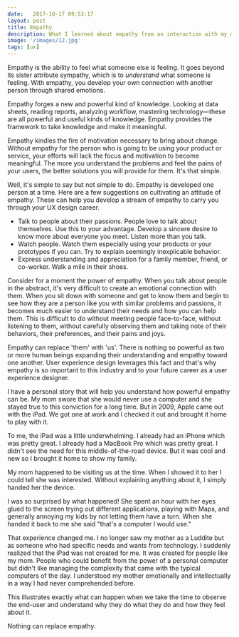 ```yaml
---
date:   2017-10-17 09:53:17
layout: post
title: Empathy
description: What I learned about empathy from an interaction with my mother.
image: '/images/12.jpg'
tags: [ux]
---
```


Empathy is the ability to feel what someone else is feeling. It goes beyond its sister attribute sympathy, which is to *understand* what someone is feeling. With empathy, you develop your own connection with another person through shared emotions.

Empathy forges a new and powerful kind of knowledge. Looking at data sheets, reading reports, analyzing workflow, mastering technology—these are all powerful and useful kinds of knowledge. Empathy provides the framework to take knowledge and make it meaningful.

Empathy kindles the fire of motivation necessary to bring about change. Without empathy for the person who is going to be using your product or service, your efforts will lack the focus and motivation to become meaningful. The more you understand the problems and feel the pains of your users, the better solutions you will provide for them. It's that simple.

Well, it's simple to say but not simple to do. Empathy is developed one person at a time. Here are a few suggestions on cultivating an attitude of empathy. These can help you develop a stream of empathy to carry you through your UX design career.

- Talk to people about their passions. People love to talk about themselves. Use this to your advantage. Develop a sincere desire to know more about everyone you meet. Listen more than you talk.
- Watch people. Watch them especially using your products or your prototypes if you can. Try to explain seemingly inexplicable behavior.
- Express understanding and appreciation for a family member, friend, or co-worker. Walk a mile in their shoes.

Consider for a moment the power of empathy. When you talk about people in the abstract, it's very difficult to create an emotional connection with them. When you sit down with someone and get to know them and begin to see how they are a person like you with similar problems and passions, it becomes much easier to understand their needs and how you can help them. This is difficult to do without meeting people face-to-face, without listening to them, without carefully observing them and taking note of their behaviors, their preferences, and their pains and joys.

Empathy can replace 'them' with 'us'. There is nothing so powerful as two or more human beings expanding their understanding and empathy toward one another. User experience design leverages this fact and that's why empathy is so important to this industry and to your future career as a user experience designer.

I have a personal story that will help you understand how powerful empathy can be. My mom swore that she would never use a computer and she stayed true to this conviction for a long time. But in 2009, Apple came out with the iPad. We got one at work and I checked it out and brought it home to play with it.

To me, the iPad was a little underwhelming. I already had an iPhone which was pretty great. I already had a MacBook Pro which was pretty great. I didn't see the need for this middle-of-the-road device. But it was cool and new so I brought it home to show my family.

My mom happened to be visiting us at the time. When I showed it to her I could tell she was interested. Without explaining anything about it, I simply handed her the device.

I was so surprised by what happened! She spent an hour with her eyes glued to the screen trying out different applications, playing with Maps, and generally annoying my kids by not letting them have a turn. When she handed it back to me she said "that's a computer I would use."

That experience changed me. I no longer saw my mother as a Luddite but as someone who had specific needs and wants from technology. I suddenly realized that the iPad was not created for me. It was created for people like my mom. People who could benefit from the power of a personal computer but didn't like managing the complexity that came with the typical computers of the day. I understood my mother emotionally and intellectually in a way I had never comprehended before.

This illustrates exactly what can happen when we take the time to observe the end-user and understand why they do what they do and how they feel about it.

Nothing can replace empathy.